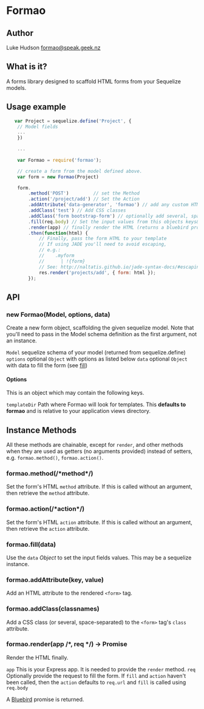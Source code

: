 # Formao

## Author
Luke Hudson <formao@speak.geek.nz>

## What is it?
A forms library designed to scaffold HTML forms from your Sequelize models.

## Usage example

~~~js
   var Project = sequelize.define('Project', {
    // Model fields
    ...
    })

    ...
    
    var Formao = require('formao');

    // create a form from the model defined above.
    var form = new Formao(Project)

    form.
        .method('POST')         // set the Method
        .action('/project/add') // Set the Action
        .addAttribute('data-generator', 'formao') // add any custom HTML attribute
        .addClass('test') // Add CSS classes
        .addClass('form bootstrap-form') // optionally add several, space-separated
        .fill(req.body) // Set the input values from this objects keys&values
        .render(app) // finally render the HTML (returns a bluebird promise)
        .then(function(html) {
            // Finally, pass the form HTML to your template
            // If using JADE you'll need to avoid escaping, 
            // e.g.:
            //    .myform
            //      | !{form}
            // See: http://naltatis.github.io/jade-syntax-docs/#escaping
            res.render('projects/add', { form: html }); 
        });
~~~

## API

### new Formao(Model, options, data)

Create a new form object, scaffolding the given sequelize model.
Note that you'll need to pass in the Model schema definition as the first argument, not an instance.

`Model` sequelize schema of your model (returned from sequelize.define)
`options` optional `Object` with options as listed below
`data` optional `Object` with data to fill the form (see [fill](#fill))

#### Options
This is an object which may contain the following keys.

`templateDir` Path where Formao will look for templates. This **defaults to formao** and is relative to your application views directory.

## Instance Methods
All these methods are chainable, except for `render`, and other methods when they are used as getters (no arguments provided) instead of setters, e.g. `formao.method()`, `formao.action()`.

### formao.method(/\*method\*/)
Set the form's HTML `method` attribute.
If this is called without an argument, then retrieve the `method` attribute.

### formao.action(/\*action\*/)
Set the form's HTML `action` attribute.
If this is called without an argument, then retrieve the `action` attribute.

### formao.fill(data)
Use the `data` *Object* to set the input fields values. This may be a sequelize instance.

### formao.addAttribute(key, value)
Add an HTML attribute to the rendered `<form>` tag.

### formao.addClass(classnames)
Add a CSS class (or several, space-separated) to the `<form>` tag's `class` attribute.

### formao.render(app /*, req */) -> Promise
Render the HTML finally.

`app` This is your Express app.  It is needed to provide the `render` method.
`req` Optionally provide the request to fill the form.  If `fill` and `action` haven't been called, then the `action` defaults to `req.url` and `fill` is called using `req.body`

A [Bluebird][bluebird] promise is returned.


[bluebird]: https://www.npmjs.org/package/bluebird "NPM package for bluebird"